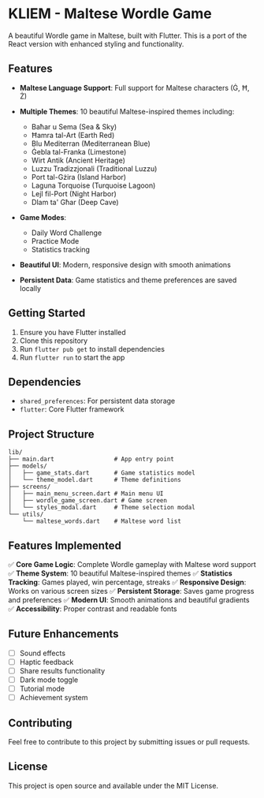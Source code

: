 # KLIEM - Maltese Wordle Game

A beautiful Wordle game in Maltese, built with Flutter. This is a port of the React version with enhanced styling and functionality.

## Features

- **Maltese Language Support**: Full support for Maltese characters (Ġ, Ħ, Ż)
- **Multiple Themes**: 10 beautiful Maltese-inspired themes including:
  - Baħar u Sema (Sea & Sky)
  - Ħamra tal-Art (Earth Red)
  - Blu Mediterran (Mediterranean Blue)
  - Ġebla tal-Franka (Limestone)
  - Wirt Antik (Ancient Heritage)
  - Luzzu Tradizzjonali (Traditional Luzzu)
  - Port tal-Gżira (Island Harbor)
  - Laguna Torquoise (Turquoise Lagoon)
  - Lejl fil-Port (Night Harbor)
  - Dlam ta' Għar (Deep Cave)

- **Game Modes**:
  - Daily Word Challenge
  - Practice Mode
  - Statistics tracking

- **Beautiful UI**: Modern, responsive design with smooth animations
- **Persistent Data**: Game statistics and theme preferences are saved locally

## Getting Started

1. Ensure you have Flutter installed
2. Clone this repository
3. Run `flutter pub get` to install dependencies
4. Run `flutter run` to start the app

## Dependencies

- `shared_preferences`: For persistent data storage
- `flutter`: Core Flutter framework

## Project Structure

```
lib/
├── main.dart                 # App entry point
├── models/
│   ├── game_stats.dart       # Game statistics model
│   └── theme_model.dart      # Theme definitions
├── screens/
│   ├── main_menu_screen.dart # Main menu UI
│   ├── wordle_game_screen.dart # Game screen
│   └── styles_modal.dart     # Theme selection modal
└── utils/
    └── maltese_words.dart    # Maltese word list
```

## Features Implemented

✅ **Core Game Logic**: Complete Wordle gameplay with Maltese word support
✅ **Theme System**: 10 beautiful Maltese-inspired themes
✅ **Statistics Tracking**: Games played, win percentage, streaks
✅ **Responsive Design**: Works on various screen sizes
✅ **Persistent Storage**: Saves game progress and preferences
✅ **Modern UI**: Smooth animations and beautiful gradients
✅ **Accessibility**: Proper contrast and readable fonts

## Future Enhancements

- [ ] Sound effects
- [ ] Haptic feedback
- [ ] Share results functionality
- [ ] Dark mode toggle
- [ ] Tutorial mode
- [ ] Achievement system

## Contributing

Feel free to contribute to this project by submitting issues or pull requests.

## License

This project is open source and available under the MIT License.
